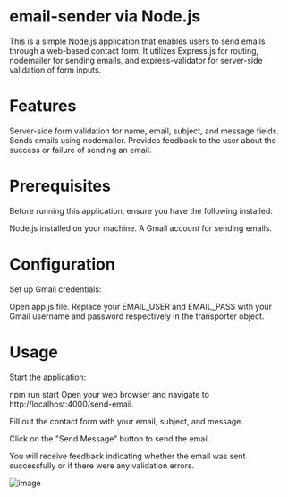 # email-sender via Node.js
This is a simple Node.js application that enables users to send emails through a web-based contact form. It utilizes Express.js for routing, nodemailer for sending emails, and express-validator for server-side validation of form inputs.

# Features
Server-side form validation for name, email, subject, and message fields.
Sends emails using nodemailer.
Provides feedback to the user about the success or failure of sending an email.

# Prerequisites
Before running this application, ensure you have the following installed:

Node.js installed on your machine.
A Gmail account for sending emails.


# Configuration
Set up Gmail credentials:

Open app.js file.
Replace your EMAIL_USER and EMAIL_PASS with your Gmail username and password respectively in the transporter object.

# Usage
Start the application:

npm run start
Open your web browser and navigate to http://localhost:4000/send-email.

Fill out the contact form with your email, subject, and message.

Click on the "Send Message" button to send the email.

You will receive feedback indicating whether the email was sent successfully or if there were any validation errors.

![image](https://github.com/Aigerim-Omirzak/email-sender/assets/74128426/9e02e04d-ec0e-4599-8a88-cb6ba40c749b)
